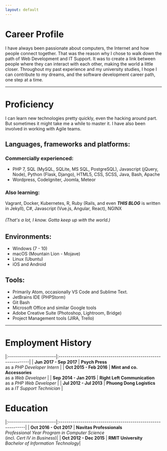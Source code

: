 ```yaml
---
layout: default
---
```


# Career Profile

I have always been passionate about computers, the Internet and how people
connect together. That was the reason why I chose to walk down the path of Web
Development and IT Support. It was to create a link between people where they
can interact with each other, making the world a little closer. Throughout my
past experience and my university studies, I hope I can contribute to my dreams,
and the software development career path, one step at a time.

***

# Proficiency

I can learn new technologies pretty quickly, even the hacking around part. But
sometimes it might take me a while to master it. I have also been involved in
working with Agile teams.

## Languages, frameworks and platforms:

### Commercially experienced:
* PHP 7, SQL (MySQL, SQLite, MS SQL, PostgreSQL), Javascript (jQuery, Node),
Python (Flask, Django), HTML5, CSS, SCSS, Java, Bash, Apache
* Wordpress, CodeIgniter, Joomla, Meteor

### Also learning:
Vagrant, Docker, Kubernetes, R, Ruby (Rails, and even ***THIS BLOG*** is written
in Jekyll), C#, Javascript (Vue.js, Angular, React), NGINX

###### (That's a lot, I know. Gotta keep up with the world.)

## Environments:

* Windows (7 - 10)
* macOS (Mountain Lion - Mojave)
* Linux (Ubuntu)
* iOS and Android

## Tools:

* Primarily Atom, occasionally VS Code and Sublime Text.
* JetBrains IDE (PHPStorm)
* Git Bash
* Microsoft Office and similar Google tools
* Adobe Creative Suite (Photoshop, Lightroom, Bridge)
* Project Management tools (JIRA, Trello)

***

# Employment History

|:------------------------|:---------------------------------------------------------------|
| **Jun 2017 - Sep 2017** | **Psych Press**<br/> as a *PHP Developer Intern*               |
| **Oct 2015 - Feb 2016** | **Mint and co. Accessories**<br/> as a *Web Developer*         |
| **Sep 2014 - Jan 2015** | **Right Left Communication**<br/> as a *PHP Web Developer*     |
| **Jul 2012 - Jul 2013** | **Phuong Dong Logistics**<br/> as a *IT Support Technician*    |


# Education

|:------------------------|:-------------------------------------------------------------|
| **Oct 2016 - Oct 2017** | **Navitas Professionals**<br/>*Professional Year Program in Computer Science*<br/>(incl. *Cert IV in Business*)|
| **Oct 2012 - Dec 2015** | **RMIT University**<br/>*Bachelor of Information Technology*|
